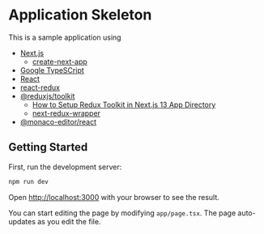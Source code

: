 # Application Skeleton

This is a sample application using

* [Next.js](https://nextjs.org/docs)
  * [create-next-app](https://github.com/vercel/next.js/tree/canary/packages/create-next-app)
* [Google TypeSCript](https://www.npmjs.com/package/gts)
* [React](https://react.dev/)
* [react-redux](https://react-redux.js.org/)
* [@reduxjs/toolkit](https://redux-toolkit.js.org/)
  * [How to Setup Redux Toolkit in Next.js 13 App Directory](https://github.com/wpcodevo/nextjs13-redux-toolkit) 
  * [next-redux-wrapper](https://www.npmjs.com/package/next-redux-wrapper)
* [@monaco-editor/react](https://www.npmjs.com/package/@monaco-editor/react)

## Getting Started

First, run the development server:

```bash
npm run dev
```

Open [http://localhost:3000](http://localhost:3000) with your browser to see the result.

You can start editing the page by modifying `app/page.tsx`. The page auto-updates as you edit the file.
